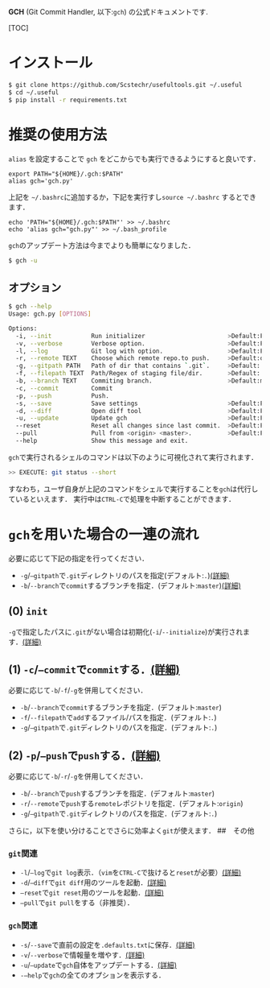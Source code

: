 __GCH__ (Git Commit Handler, 以下:`gch`)  の公式ドキュメントです.

[TOC]

# インストール
```bash
$ git clone https://github.com/Scstechr/usefultools.git ~/.useful
$ cd ~/.useful
$ pip install -r requirements.txt
```

# 推奨の使用方法

 `alias` を設定することで `gch` をどこからでも実行できるようにすると良いです．  

```bash:.bash_profile
export PATH="${HOME}/.gch:$PATH"
alias gch='gch.py'
```

上記を `~/.bashrc`に追加するか，下記を実行すし`source ~/.bashrc` するとできます．

```bash:add
echo 'PATH="${HOME}/.gch:$PATH"' >> ~/.bashrc
echo 'alias gch="gch.py"' >> ~/.bash_profile
```

`gch`のアップデート方法は今までよりも簡単になりました．

```bash
$ gch -u 
```

## オプション
```sh
$ gch --help
Usage: gch.py [OPTIONS]

Options:
  -i, --init           Run initializer                       >Default:False
  -v, --verbose        Verbose option.                       >Default:False
  -l, --log            Git log with option.                  >Default:False
  -r, --remote TEXT    Choose which remote repo.to push.     >Default:origin
  -g, --gitpath PATH   Path of dir that contains `.git`.     >Default:.
  -f, --filepath TEXT  Path/Regex of staging file/dir.       >Default:.
  -b, --branch TEXT    Commiting branch.                     >Default:master
  -c, --commit         Commit
  -p, --push           Push.
  -s, --save           Save settings                         >Default:False
  -d, --diff           Open diff tool                        >Default:False
  -u, --update         Update gch                            >Default:False
  --reset              Reset all changes since last commit.  >Default:False
  --pull               Pull from <origin> <master>.          >Default:False
  --help               Show this message and exit.
```


`gch`で実行されるシェルのコマンドは以下のように可視化されて実行されます．

```bash
>> EXECUTE: git status --short
```
すなわち，ユーザ自身が上記のコマンドをシェルで実行することを`gch`は代行しているといえます．
実行中は`CTRL-C`で処理を中断することができます．

# `gch`を用いた場合の一連の流れ

必要に応じて下記の指定を行ってください．
- `-g`/`—gitpath`で`.git`ディレクトリのパスを指定(デフォルト:`.`)[(詳細)](https://github.com/Scstechr/gch/blob/master/doc/jp/jp_gitpath.md)
- `-b`/`--branch`で`commit`するブランチを指定．(デフォルト:`master`)[(詳細)](https://github.com/Scstechr/gch/blob/master/doc/jp/jp_branch.md)

## (0) `init`
`-g`で指定したパスに`.git`がない場合は初期化(`-i`/`--initialize`)が実行されます．[(詳細)](https://github.com/Scstechr/gch/blob/master/doc/jp/jp_init.md)


## (1) `-c`/`—commit`で`commit`する．[(詳細)](https://github.com/Scstechr/gch/blob/master/doc/jp/jp_commit_filepath.md)
必要に応じて`-b`/`-f`/`-g`を併用してください．
- `-b`/`--branch`で`commit`するブランチを指定．(デフォルト:`master`)
- `-f`/`--filepath`で`add`するファイル/パスを指定．(デフォルト:`.`)
- `-g`/`—gitpath`で`.git`ディレクトリのパスを指定．(デフォルト:`.`)

## (2) `-p`/`—push`で`push`する．[(詳細)](https://github.com/Scstechr/gch/blob/master/doc/jp/jp_push_remote.md)
必要に応じて`-b`/`-r`/`-g`を併用してください．
- `-b`/`--branch`で`push`するブランチを指定．(デフォルト:`master`)
- `-r`/`--remote`で`push`する`remote`レポジトリを指定．(デフォルト:`origin`)
- `-g`/`—gitpath`で`.git`ディレクトリのパスを指定．(デフォルト:`.`)

さらに，以下を使い分けることでさらに効率よく`git`が使えます．
##　その他
### `git`関連
- `-l`/`—log`で`git log`表示．（`vim`を`CTRL-C`で抜けると`reset`が必要）[(詳細)](https://github.com/Scstechr/gch/blob/master/doc/jp/jp_log.md)
- `-d`/`—diff`で`git diff`用のツールを起動．[(詳細)](https://github.com/Scstechr/gch/blob/master/doc/jp/jp_diff.md)
- `—reset`で`git reset`用のツールを起動．[(詳細)](https://github.com/Scstechr/gch/blob/master/doc/jp/jp_reset.md)
- `—pull`で`git pull`をする（非推奨）．

### `gch`関連
- `-s`/`--save`で直前の設定を`.defaults.txt`に保存．[(詳細)](https://github.com/Scstechr/gch/blob/master/doc/jp/jp_other.md)
- `-v`/`--verbose`で情報量を増やす．[(詳細)](https://github.com/Scstechr/gch/blob/master/doc/jp/jp_verbose.md)
- `-u`/`—update`で`gch`自体をアップデートする．[(詳細)](https://github.com/Scstechr/gch/blob/master/doc/jp/jp_other.md)
- `-—help`で`gch`の全てのオプションを表示する．
